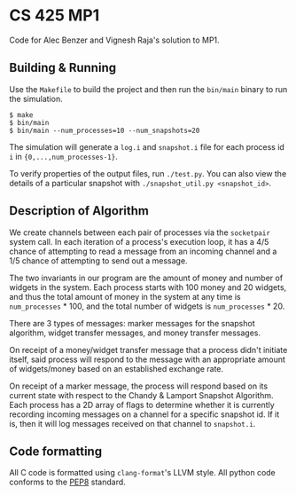 # CS 425 MP1

Code for Alec Benzer and Vignesh Raja's solution to MP1.

## Building & Running

Use the `Makefile` to build the project and then run the `bin/main` binary to run the simulation.

    $ make
    $ bin/main
    $ bin/main --num_processes=10 --num_snapshots=20

The simulation will generate a `log.i` and `snapshot.i` file for each process id `i` in `{0,...,num_processes-1}`.

To verify properties of the output files, run `./test.py`. You can also view the details of a particular snapshot with `./snapshot_util.py <snapshot_id>`.

## Description of Algorithm

We create channels between each pair of processes via the `socketpair` system call. In each iteration of a process's execution loop, it has a 4/5 chance of attempting to read a message from an incoming channel and a 1/5 chance of attempting to send out a message.

The two invariants in our program are the amount of money and number of widgets in the system. Each process starts with 100 money and 20 widgets, and thus the total amount of money in the system at any time is `num_processes` * 100, and the total number of widgets is `num_processes` * 20.

There are 3 types of messages: marker messages for the snapshot algorithm, widget transfer messages, and money transfer messages.

On receipt of a money/widget transfer message that a process didn't initiate itself, said process will respond to the message with an appropriate amount of widgets/money based on an established exchange rate.

On receipt of a marker message, the process will respond based on its current state with respect to the Chandy & Lamport Snapshot Algorithm. Each process has a 2D array of flags to determine whether it is currently recording incoming messages on a channel for a specific snapshot id. If it is, then it will log messages received on that channel to `snapshot.i`.   

## Code formatting

All C code is formatted using `clang-format`'s LLVM style. All python code conforms to the [PEP8](http://legacy.python.org/dev/peps/pep-0008/) standard.
